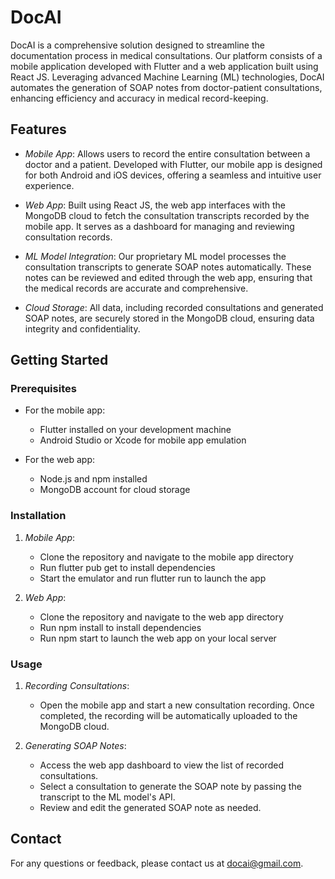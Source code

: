 # DocAI

DocAI is a comprehensive solution designed to streamline the documentation process in medical consultations. Our platform consists of a mobile application developed with Flutter and a web application built using React JS. Leveraging advanced Machine Learning (ML) technologies, DocAI automates the generation of SOAP notes from doctor-patient consultations, enhancing efficiency and accuracy in medical record-keeping.

## Features

- *Mobile App*: Allows users to record the entire consultation between a doctor and a patient. Developed with Flutter, our mobile app is designed for both Android and iOS devices, offering a seamless and intuitive user experience.

- *Web App*: Built using React JS, the web app interfaces with the MongoDB cloud to fetch the consultation transcripts recorded by the mobile app. It serves as a dashboard for managing and reviewing consultation records.

- *ML Model Integration*: Our proprietary ML model processes the consultation transcripts to generate SOAP notes automatically. These notes can be reviewed and edited through the web app, ensuring that the medical records are accurate and comprehensive.

- *Cloud Storage*: All data, including recorded consultations and generated SOAP notes, are securely stored in the MongoDB cloud, ensuring data integrity and confidentiality.

## Getting Started

### Prerequisites

- For the mobile app:
  - Flutter installed on your development machine
  - Android Studio or Xcode for mobile app emulation

- For the web app:
  - Node.js and npm installed
  - MongoDB account for cloud storage

### Installation

1. *Mobile App*:
   - Clone the repository and navigate to the mobile app directory
   - Run flutter pub get to install dependencies
   - Start the emulator and run flutter run to launch the app

2. *Web App*:
   - Clone the repository and navigate to the web app directory
   - Run npm install to install dependencies
   - Run npm start to launch the web app on your local server

### Usage

1. *Recording Consultations*:
   - Open the mobile app and start a new consultation recording. Once completed, the recording will be automatically uploaded to the MongoDB cloud.

2. *Generating SOAP Notes*:
   - Access the web app dashboard to view the list of recorded consultations.
   - Select a consultation to generate the SOAP note by passing the transcript to the ML model's API.
   - Review and edit the generated SOAP note as needed.

## Contact

For any questions or feedback, please contact us at docai@gmail.com.
